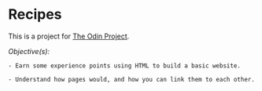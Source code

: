 # Recipes

This is a project for [The Odin Project](https://www.theodinproject.com/lessons/foundations-recipes).

*Objective(s):*

    - Earn some experience points using HTML to build a basic website.
    
    - Understand how pages would, and how you can link them to each other.